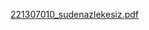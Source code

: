 [221307010_sudenazlekesiz.pdf](https://github.com/user-attachments/files/18058848/221307010_sudenazlekesiz.pdf)
